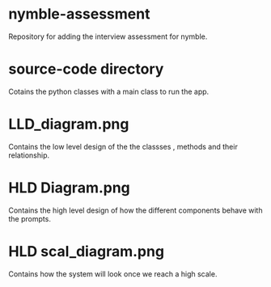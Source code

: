 # nymble-assessment
Repository for adding the interview assessment for nymble.
# source-code directory 
Cotains the python classes with a main class to run the app. 
# LLD_diagram.png 
Contains the low level design of the the classses , methods and their relationship.
# HLD Diagram.png
Contains the high level design of how the different components behave with the prompts.
# HLD scal_diagram.png
Contains how the system will look once we reach a high scale.

